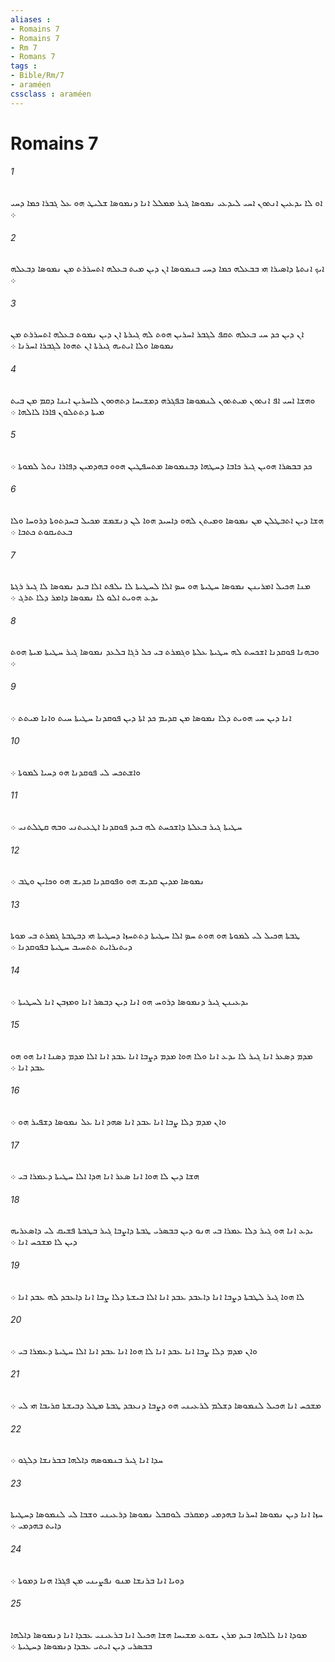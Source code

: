 ```yaml
---
aliases : 
- Romains 7
- Romains 7
- Rm 7
- Romans 7
tags : 
- Bible/Rm/7
- araméen
cssclass : araméen
---
```


# Romains 7

###### 1
ܐܘ ܠܐ ܝܕܥܝܢ ܐܢܬܘܢ ܐܚܝ ܠܝܕܥܝ ܢܡܘܤܐ ܓܝܪ ܡܡܠܠ ܐܢܐ ܕܢܡܘܤܐ ܫܠܝܛ ܗܘ ܥܠ ܓܒܪܐ ܟܡܐ ܕܚܝ ܀
###### 2
ܐܝܟ ܐܢܬܬܐ ܕܐܤܝܪܐ ܗܝ ܒܒܥܠܗ ܟܡܐ ܕܚܝ ܒܢܡܘܤܐ ܐܢ ܕܝܢ ܡܝܬ ܒܥܠܗ ܐܬܚܪܪܬ ܡܢ ܢܡܘܤܐ ܕܒܥܠܗ ܀
###### 3
ܐܢ ܕܝܢ ܟܕ ܚܝ ܒܥܠܗ ܬܩܦ ܠܓܒܪ ܐܚܪܝܢ ܗܘܬ ܠܗ ܓܝܪܬܐ ܐܢ ܕܝܢ ܢܡܘܬ ܒܥܠܗ ܐܬܚܪܪܬ ܡܢ ܢܡܘܤܐ ܘܠܐ ܐܝܬܝܗ ܓܝܪܬܐ ܐܢ ܬܗܘܐ ܠܓܒܪܐ ܐܚܪܢܐ ܀
###### 4
ܘܗܫܐ ܐܚܝ ܐܦ ܐܢܬܘܢ ܡܝܬܬܘܢ ܠܢܡܘܤܐ ܒܦܓܪܗ ܕܡܫܝܚܐ ܕܬܗܘܘܢ ܠܐܚܪܝܢ ܐܝܢܐ ܕܩܡ ܡܢ ܒܝܬ ܡܝܬܐ ܕܬܬܠܘܢ ܦܐܪܐ ܠܐܠܗܐ ܀
###### 5
ܟܕ ܒܒܤܪܐ ܗܘܝܢ ܓܝܪ ܟܐܒܐ ܕܚܛܗܐ ܕܒܢܡܘܤܐ ܡܬܚܦܛܝܢ ܗܘܘ ܒܗܕܡܝܢ ܕܦܐܪܐ ܢܬܠ ܠܡܘܬܐ ܀
###### 6
ܗܫܐ ܕܝܢ ܐܬܒܛܠܢ ܡܢ ܢܡܘܤܐ ܘܡܝܬܢ ܠܗܘ ܕܐܚܝܕ ܗܘܐ ܠܢ ܕܢܫܡܫ ܡܟܝܠ ܒܚܕܬܘܬܐ ܕܪܘܚܐ ܘܠܐ ܒܥܬܝܩܘܬ ܟܬܒܐ ܀
###### 7
ܡܢܐ ܗܟܝܠ ܐܡܪܝܢܢ ܢܡܘܤܐ ܚܛܝܬܐ ܗܘ ܚܤ ܐܠܐ ܠܚܛܝܬܐ ܠܐ ܝܠܦܬ ܐܠܐ ܒܝܕ ܢܡܘܤܐ ܠܐ ܓܝܪ ܪܓܬܐ ܝܕܥ ܗܘܝܬ ܐܠܘ ܠܐ ܢܡܘܤܐ ܕܐܡܪ ܕܠܐ ܬܪܓ ܀
###### 8
ܘܒܗܢܐ ܦܘܩܕܢܐ ܐܫܟܚܬ ܠܗ ܚܛܝܬܐ ܥܠܬܐ ܘܓܡܪܬ ܒܝ ܟܠ ܪܓܐ ܒܠܥܕ ܢܡܘܤܐ ܓܝܪ ܚܛܝܬܐ ܡܝܬܐ ܗܘܬ ܀
###### 9
ܐܢܐ ܕܝܢ ܚܝ ܗܘܝܬ ܕܠܐ ܢܡܘܤܐ ܡܢ ܩܕܝܡ ܟܕ ܐܬܐ ܕܝܢ ܦܘܩܕܢܐ ܚܛܝܬܐ ܚܝܬ ܘܐܢܐ ܡܝܬܬ ܀
###### 10
ܘܐܫܬܟܚ ܠܝ ܦܘܩܕܢܐ ܗܘ ܕܚܝܐ ܠܡܘܬܐ ܀
###### 11
ܚܛܝܬܐ ܓܝܪ ܒܥܠܬܐ ܕܐܫܟܚܬ ܠܗ ܒܝܕ ܦܘܩܕܢܐ ܐܛܥܝܬܢܝ ܘܒܗ ܩܛܠܬܢܝ ܀
###### 12
ܢܡܘܤܐ ܡܕܝܢ ܩܕܝܫ ܗܘ ܘܦܘܩܕܢܐ ܩܕܝܫ ܗܘ ܘܟܐܝܢ ܘܛܒ ܀
###### 13
ܛܒܬܐ ܗܟܝܠ ܠܝ ܠܡܘܬܐ ܗܘ ܗܘܬ ܚܤ ܐܠܐ ܚܛܝܬܐ ܕܬܬܚܙܐ ܕܚܛܝܬܐ ܗܝ ܕܒܛܒܬܐ ܓܡܪܬ ܒܝ ܡܘܬܐ ܕܝܬܝܪܐܝܬ ܬܬܚܝܒ ܚܛܝܬܐ ܒܦܘܩܕܢܐ ܀
###### 14
ܝܕܥܝܢܢ ܓܝܪ ܕܢܡܘܤܐ ܕܪܘܚ ܗܘ ܐܢܐ ܕܝܢ ܕܒܤܪ ܐܢܐ ܘܡܙܒܢ ܐܢܐ ܠܚܛܝܬܐ ܀
###### 15
ܡܕܡ ܕܤܥܪ ܐܢܐ ܓܝܪ ܠܐ ܝܕܥ ܐܢܐ ܘܠܐ ܗܘܐ ܡܕܡ ܕܨܒܐ ܐܢܐ ܥܒܕ ܐܢܐ ܐܠܐ ܡܕܡ ܕܤܢܐ ܐܢܐ ܗܘ ܗܘ ܥܒܕ ܐܢܐ ܀
###### 16
ܘܐܢ ܡܕܡ ܕܠܐ ܨܒܐ ܐܢܐ ܥܒܕ ܐܢܐ ܤܗܕ ܐܢܐ ܥܠ ܢܡܘܤܐ ܕܫܦܝܪ ܗܘ ܀
###### 17
ܗܫܐ ܕܝܢ ܠܐ ܗܘܐ ܐܢܐ ܤܥܪ ܐܢܐ ܗܕܐ ܐܠܐ ܚܛܝܬܐ ܕܥܡܪܐ ܒܝ ܀
###### 18
ܝܕܥ ܐܢܐ ܗܘ ܓܝܪ ܕܠܐ ܥܡܪܐ ܒܝ ܗܢܘ ܕܝܢ ܒܒܤܪܝ ܛܒܬܐ ܕܐܨܒܐ ܓܝܪ ܒܛܒܬܐ ܦܫܝܩ ܠܝ ܕܐܤܥܪܝܗ ܕܝܢ ܠܐ ܡܫܟܚ ܐܢܐ ܀
###### 19
ܠܐ ܗܘܐ ܓܝܪ ܠܛܒܬܐ ܕܨܒܐ ܐܢܐ ܕܐܥܒܕ ܥܒܕ ܐܢܐ ܐܠܐ ܒܝܫܬܐ ܕܠܐ ܨܒܐ ܐܢܐ ܕܐܥܒܕ ܠܗ ܥܒܕ ܐܢܐ ܀
###### 20
ܘܐܢ ܡܕܡ ܕܠܐ ܨܒܐ ܐܢܐ ܥܒܕ ܐܢܐ ܠܐ ܗܘܐ ܐܢܐ ܥܒܕ ܐܢܐ ܐܠܐ ܚܛܝܬܐ ܕܥܡܪܐ ܒܝ ܀
###### 21
ܡܫܟܚ ܐܢܐ ܗܟܝܠ ܠܢܡܘܤܐ ܕܫܠܡ ܠܪܥܝܢܝ ܗܘ ܕܨܒܐ ܕܢܥܒܕ ܛܒܬܐ ܡܛܠ ܕܒܝܫܬܐ ܩܪܝܒܐ ܗܝ ܠܝ ܀
###### 22
ܚܕܐ ܐܢܐ ܓܝܪ ܒܢܡܘܤܗ ܕܐܠܗܐ ܒܒܪܢܫܐ ܕܠܓܘ ܀
###### 23
ܚܙܐ ܐܢܐ ܕܝܢ ܢܡܘܤܐ ܐܚܪܢܐ ܒܗܕܡܝ ܕܡܩܪܒ ܠܘܩܒܠ ܢܡܘܤܐ ܕܪܥܝܢܝ ܘܫܒܐ ܠܝ ܠܢܡܘܤܐ ܕܚܛܝܬܐ ܕܐܝܬ ܒܗܕܡܝ ܀
###### 24
ܕܘܝܐ ܐܢܐ ܒܪܢܫܐ ܡܢܘ ܢܦܨܝܢܝ ܡܢ ܦܓܪܐ ܗܢܐ ܕܡܘܬܐ ܀
###### 25
ܡܘܕܐ ܐܢܐ ܠܐܠܗܐ ܒܝܕ ܡܪܢ ܝܫܘܥ ܡܫܝܚܐ ܗܫܐ ܗܟܝܠ ܐܢܐ ܒܪܥܝܢܝ ܥܒܕܐ ܐܢܐ ܕܢܡܘܤܐ ܕܐܠܗܐ ܒܒܤܪܝ ܕܝܢ ܐܝܬܝ ܥܒܕܐ ܕܢܡܘܤܐ ܕܚܛܝܬܐ ܀
